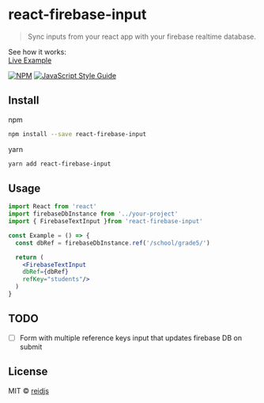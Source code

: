 # react-firebase-input

> Sync inputs from your react app with your firebase realtime database.

See how it works:  
[Live Example](https://reidjs.github.io/react-firebase-input/)


[![NPM](https://img.shields.io/npm/v/react-firebase-input.svg)](https://www.npmjs.com/package/react-firebase-input) [![JavaScript Style Guide](https://img.shields.io/badge/code_style-standard-brightgreen.svg)](https://standardjs.com)

## Install
npm  
```bash
npm install --save react-firebase-input
```

yarn  
```bash
yarn add react-firebase-input
```

## Usage

```jsx
import React from 'react'
import firebaseDbInstance from '../your-project'
import { FirebaseTextInput }from 'react-firebase-input'

const Example = () => {
  const dbRef = firebaseDbInstance.ref('/school/grade5/')

  return (
    <FirebaseTextInput
    dbRef={dbRef} 
    refKey="students"/>
  )
}

```

## TODO
- [ ] Form with multiple reference keys input that updates firebase DB on submit

## License

MIT © [reidjs](https://github.com/reidjs)
